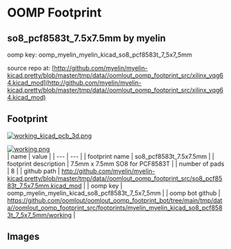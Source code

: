 # OOMP Footprint  
## so8_pcf8583t_7.5x7.5mm  by myelin  
  
oomp key: oomp_myelin_myelin_kicad_so8_pcf8583t_7_5x7_5mm  
  
source repo at: [http://github.com/myelin/myelin-kicad.pretty/blob/master/tmp/data//oomlout_oomp_footprint_src/xilinx_vqg64.kicad_mod](http://github.com/myelin/myelin-kicad.pretty/blob/master/tmp/data//oomlout_oomp_footprint_src/xilinx_vqg64.kicad_mod)  
## Footprint  
  
[![working_kicad_pcb_3d.png](working_kicad_pcb_3d_600.png)](working_kicad_pcb_3d.png)  
  
[![working.png](working_600.png)](working.png)  
| name | value | 
| --- | --- | 
| footprint name | so8_pcf8583t_7.5x7.5mm | 
| footprint description | 7.5mm x 7.5mm SO8 for PCF8583T | 
| number of pads | 8 | 
| github path | http://github.com/myelin/myelin-kicad.pretty/blob/master/tmp/data//oomlout_oomp_footprint_src/so8_pcf8583t_7.5x7.5mm.kicad_mod | 
| oomp key | oomp_myelin_myelin_kicad_so8_pcf8583t_7_5x7_5mm | 
| oomp bot github | https://github.com/oomlout/oomlout_oomp_footprint_bot/tree/main/tmp/data//oomlout_oomp_footprint_src/footprints/myelin_myelin_kicad_so8_pcf8583t_7_5x7_5mm/working | 
## Images  
